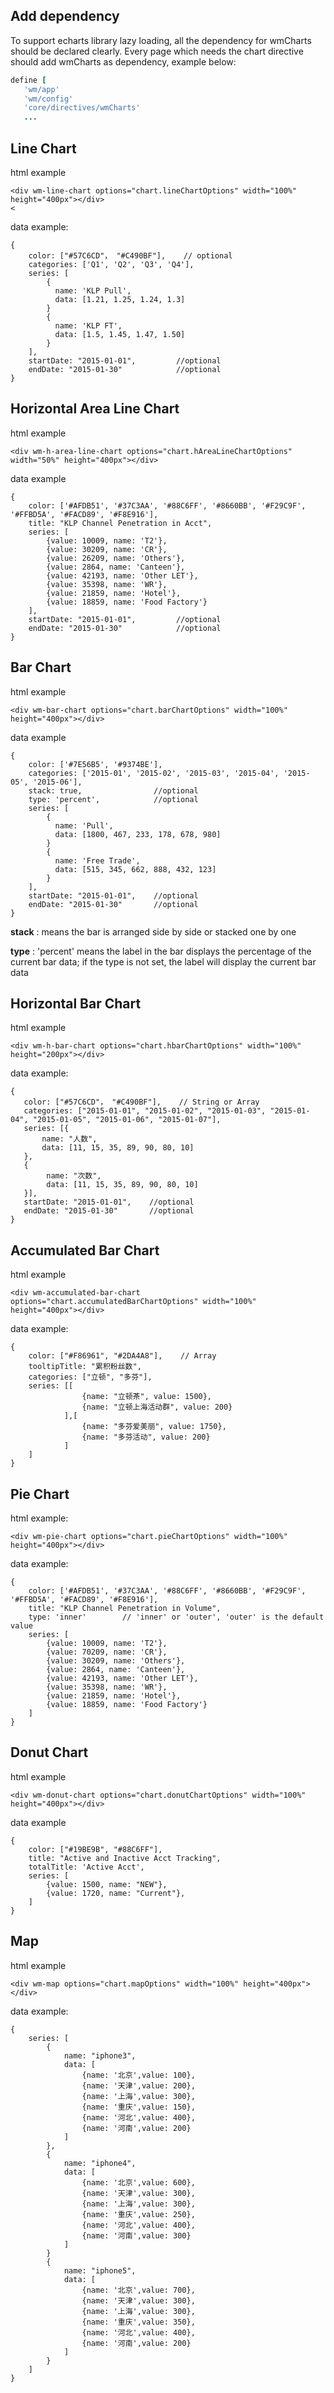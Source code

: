 ## Add dependency
To support echarts library lazy loading, all the dependency for wmCharts should be declared clearly. Every page which needs the chart directive should add wmCharts as dependency, example below:

```coffee
define [
   'wm/app'
   'wm/config'
   'core/directives/wmCharts'
   ...
```

## Line Chart
html example
```
<div wm-line-chart options="chart.lineChartOptions" width="100%" height="400px"></div>
<
```
data example:
```
{
    color: ["#57C6CD"， "#C490BF"],    // optional
    categories: ['Q1', 'Q2', 'Q3', 'Q4'],
    series: [
        {
          name: 'KLP Pull',
          data: [1.21, 1.25, 1.24, 1.3]
        }
        {
          name: 'KLP FT',
          data: [1.5, 1.45, 1.47, 1.50]
        }
    ],
    startDate: "2015-01-01",         //optional
    endDate: "2015-01-30"            //optional
}
```
## Horizontal Area Line Chart 
html example
```
<div wm-h-area-line-chart options="chart.hAreaLineChartOptions" width="50%" height="400px"></div>
```
data example
```
{
    color: ['#AFDB51', '#37C3AA', '#88C6FF', '#8660BB', '#F29C9F', '#FFBD5A', '#FACD89', '#F8E916'],
    title: "KLP Channel Penetration in Acct",
    series: [
        {value: 10009, name: 'T2'},
        {value: 30209, name: 'CR'},
        {value: 26209, name: 'Others'},
        {value: 2864, name: 'Canteen'},
        {value: 42193, name: 'Other LET'},
        {value: 35398, name: 'WR'},
        {value: 21859, name: 'Hotel'},
        {value: 18859, name: 'Food Factory'}
    ],
    startDate: "2015-01-01",         //optional
    endDate: "2015-01-30"            //optional
}
```
## Bar Chart
html example
```
<div wm-bar-chart options="chart.barChartOptions" width="100%" height="400px"></div>
```
data example
```
{
    color: ['#7E56B5', '#9374BE'],
    categories: ['2015-01', '2015-02', '2015-03', '2015-04', '2015-05', '2015-06'],
    stack: true,                //optional
    type: 'percent',            //optional
    series: [
        {
          name: 'Pull',
          data: [1800, 467, 233, 178, 678, 980]
        }
        {
          name: 'Free Trade',
          data: [515, 345, 662, 888, 432, 123]
        }
    ],
    startDate: "2015-01-01",    //optional
    endDate: "2015-01-30"       //optional
}
```
**stack** : means the bar is arranged side by side or stacked one by one

**type** : 'percent' means the label in the bar displays the percentage of the current bar data; if the type is not set, the label will display the current bar data

## Horizontal Bar Chart
html example
```
<div wm-h-bar-chart options="chart.hbarChartOptions" width="100%" height="200px"></div>
```
data example:
```
{
   color: ["#57C6CD"， "#C490BF"],    // String or Array
   categories: ["2015-01-01", "2015-01-02", "2015-01-03", "2015-01-04", "2015-01-05", "2015-01-06", "2015-01-07"],
   series: [{
       name: "人数",
       data: [11, 15, 35, 89, 90, 80, 10]
   },
   {
        name: "次数",
        data: [11, 15, 35, 89, 90, 80, 10]
   }],
   startDate: "2015-01-01",    //optional
   endDate: "2015-01-30"       //optional
}
```

## Accumulated Bar Chart
html example
```
<div wm-accumulated-bar-chart options="chart.accumulatedBarChartOptions" width="100%" height="400px"></div>
```
data example:
```
{
    color: ["#F86961", "#2DA4A8"],    // Array
    tooltipTitle: "累积粉丝数",
    categories: ["立顿", "多芬"],
    series: [[
                {name: "立顿茶", value: 1500},
                {name: "立顿上海活动群", value: 200}
            ],[
                {name: "多芬爱美丽", value: 1750},
                {name: "多芬活动", value: 200}
            ]
    ]
}
```

## Pie Chart
html example:
```
<div wm-pie-chart options="chart.pieChartOptions" width="100%" height="400px"></div>
```
data example:
```
{
    color: ['#AFDB51', '#37C3AA', '#88C6FF', '#8660BB', '#F29C9F', '#FFBD5A', '#FACD89', '#F8E916'],
    title: "KLP Channel Penetration in Volume",
    type: 'inner'        // 'inner' or 'outer', 'outer' is the default value
    series: [
        {value: 10009, name: 'T2'},
        {value: 70209, name: 'CR'},
        {value: 30209, name: 'Others'},
        {value: 2864, name: 'Canteen'},
        {value: 42193, name: 'Other LET'},
        {value: 35398, name: 'WR'},
        {value: 21859, name: 'Hotel'},
        {value: 18859, name: 'Food Factory'}
    ]
}
```

## Donut Chart
html example
```
<div wm-donut-chart options="chart.donutChartOptions" width="100%" height="400px"></div>
```
data example
```
{
    color: ["#19BE9B", "#88C6FF"],
    title: "Active and Inactive Acct Tracking",
    totalTitle: 'Active Acct',
    series: [
        {value: 1500, name: "NEW"},
        {value: 1720, name: "Current"},
    ]
}
```

## Map
html example
```
<div wm-map options="chart.mapOptions" width="100%" height="400px"></div>
```
data example:
```
{
    series: [
        {
            name: "iphone3",
            data: [
                {name: '北京',value: 100},
                {name: '天津',value: 200},
                {name: '上海',value: 300},
                {name: '重庆',value: 150},
                {name: '河北',value: 400},
                {name: '河南',value: 200}
            ]
        },
        {
            name: "iphone4",
            data: [
                {name: '北京',value: 600},
                {name: '天津',value: 300},
                {name: '上海',value: 300},
                {name: '重庆',value: 250},
                {name: '河北',value: 400},
                {name: '河南',value: 300}
            ]
        }
        {
            name: "iphone5",
            data: [
                {name: '北京',value: 700},
                {name: '天津',value: 300},
                {name: '上海',value: 300},
                {name: '重庆',value: 350},
                {name: '河北',value: 400},
                {name: '河南',value: 200}
            ]
        }
    ]
}
```
